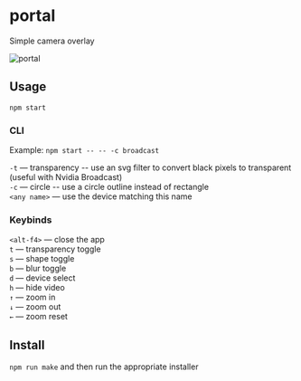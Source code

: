 # portal
Simple camera overlay

![portal](https://github.com/gsuuon/portal/assets/6422188/5182d2d8-a832-464b-a20e-8eceb3623541)

## Usage
`npm start`

### CLI
Example: `npm start -- -- -c broadcast`

`-t` — transparency -- use an svg filter to convert black pixels to transparent (useful with Nvidia Broadcast)  
`-c` — circle -- use a circle outline instead of rectangle  
`<any name>` — use the device matching this name  

### Keybinds
`<alt-f4>` — close the app  
`t` — transparency toggle  
`s` — shape toggle  
`b` — blur toggle  
`d` — device select  
`h` — hide video  
`↑` — zoom in  
`↓` — zoom out  
`←` — zoom reset  

## Install
`npm run make` and then run the appropriate installer
